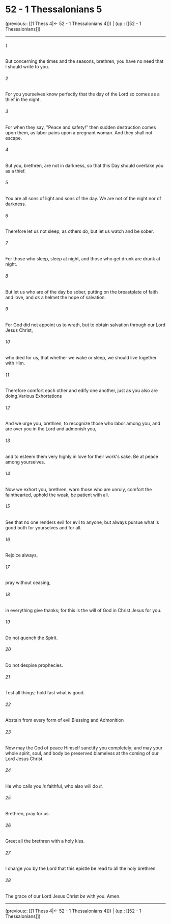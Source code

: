 # 52 - 1 Thessalonians 5

(previous:: [[1 Thess 4|← 52 - 1 Thessalonians 4]]) | (up:: [[52 - 1 Thessalonians]])

***


###### 1 
But concerning the times and the seasons, brethren, you have no need that I should write to you. 

###### 2 
For you yourselves know perfectly that the day of the Lord so comes as a thief in the night. 

###### 3 
For when they say, "Peace and safety!" then sudden destruction comes upon them, as labor pains upon a pregnant woman. And they shall not escape. 

###### 4 
But you, brethren, are not in darkness, so that this Day should overtake you as a thief. 

###### 5 
You are all sons of light and sons of the day. We are not of the night nor of darkness. 

###### 6 
Therefore let us not sleep, as others _do,_ but let us watch and be sober. 

###### 7 
For those who sleep, sleep at night, and those who get drunk are drunk at night. 

###### 8 
But let us who are of the day be sober, putting on the breastplate of faith and love, and _as_ a helmet the hope of salvation. 

###### 9 
For God did not appoint us to wrath, but to obtain salvation through our Lord Jesus Christ, 

###### 10 
who died for us, that whether we wake or sleep, we should live together with Him. 

###### 11 
Therefore comfort each other and edify one another, just as you also are doing.Various Exhortations 

###### 12 
And we urge you, brethren, to recognize those who labor among you, and are over you in the Lord and admonish you, 

###### 13 
and to esteem them very highly in love for their work's sake. Be at peace among yourselves. 

###### 14 
Now we exhort you, brethren, warn those who are unruly, comfort the fainthearted, uphold the weak, be patient with all. 

###### 15 
See that no one renders evil for evil to anyone, but always pursue what is good both for yourselves and for all. 

###### 16 
Rejoice always, 

###### 17 
pray without ceasing, 

###### 18 
in everything give thanks; for this is the will of God in Christ Jesus for you. 

###### 19 
Do not quench the Spirit. 

###### 20 
Do not despise prophecies. 

###### 21 
Test all things; hold fast what is good. 

###### 22 
Abstain from every form of evil.Blessing and Admonition 

###### 23 
Now may the God of peace Himself sanctify you completely; and may your whole spirit, soul, and body be preserved blameless at the coming of our Lord Jesus Christ. 

###### 24 
He who calls you _is_ faithful, who also will do _it._ 

###### 25 
Brethren, pray for us. 

###### 26 
Greet all the brethren with a holy kiss. 

###### 27 
I charge you by the Lord that this epistle be read to all the holy brethren. 

###### 28 
The grace of our Lord Jesus Christ _be_ with you. Amen.

***

(previous:: [[1 Thess 4|← 52 - 1 Thessalonians 4]]) | (up:: [[52 - 1 Thessalonians]])
